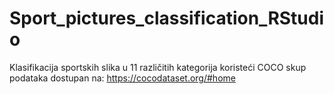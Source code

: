 # Sport_pictures_classification_RStudio
Klasifikacija sportskih slika u 11 različitih kategorija koristeći COCO skup podataka dostupan na: https://cocodataset.org/#home
